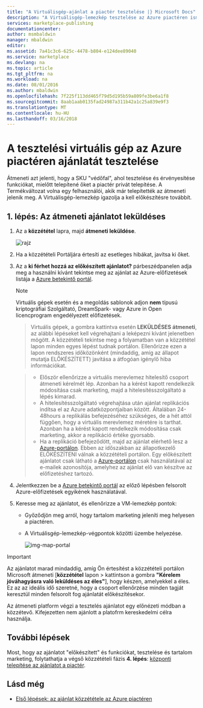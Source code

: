 ```yaml
---
title: "A Virtuálisgép-ajánlat a piactér tesztelése |} Microsoft Docs"
description: "A Virtuálisgép-lemezkép tesztelése az Azure piactéren ismertetése."
services: marketplace-publishing
documentationcenter: 
author: msmbaldwin
manager: mbaldwin
editor: 
ms.assetid: 7a41c3c6-625c-4478-b804-e124dee89040
ms.service: marketplace
ms.devlang: na
ms.topic: article
ms.tgt_pltfrm: na
ms.workload: na
ms.date: 08/01/2016
ms.author: mbaldwin
ms.openlocfilehash: 7f225f113dd465f79d5d195b59a809fe3be6a1f8
ms.sourcegitcommit: 8aab1aab0135fad24987a311b42a1c25a839e9f3
ms.translationtype: MT
ms.contentlocale: hu-HU
ms.lasthandoff: 03/16/2018
---
```

# <a name="test-your-vm-offer-for-the-azure-marketplace-in-staging"></a>A tesztelési virtuális gép az Azure piactéren ajánlatát tesztelése
Átmeneti azt jelenti, hogy a SKU "védőfal", ahol tesztelése és érvényesítése funkciókat, mielőtt telepítené őket a piactér privát telepítése. A Termékváltozat volna egy felhasználói, akik már telepítették az átmeneti jelenik meg. A Virtuálisgép-lemezkép igazolja a kell előkészítésre továbbít.

## <a name="step-1-push-your-offer-to-staging"></a>1. lépés: Az átmeneti ajánlatot leküldéses
1. Az a **közzététel** lapra, majd **átmeneti leküldése**.
   
    ![rajz](media/marketplace-publishing-vm-image-test-in-staging/vm-image-push-to-staging.png)
2. Ha a közzétételi Portáljára értesíti az esetleges hibákat, javítsa ki őket.
3. Az a **ki férhet hozzá az előkészített ajánlatot?** párbeszédpanelen adja meg a használni kívánt tekintse meg az ajánlat az Azure-előfizetések listája a [Azure betekintő portál](https://portal.azure.com).
   
   > [!NOTE]
   > Virtuális gépek esetén és a megoldás sablonok adjon **nem** típusú kriptográfiai Szolgáltató, DreamSpark- vagy Azure in Open licencprogram engedélyezett előfizetések.
   > 
   > 

    > Virtuális gépek, a gombra kattintva esetén **LEKÜLDÉSES átmeneti**, az alábbi lépéseket kell végrehajtani a leképezni kívánt jelenetben mögött. A közzétételi tekintse meg a folyamatban van a közzététel lapon minden egyes lépést tudnak portálon. Ellenőrizze ezen a lapon rendszeres időközönként (mindaddig, amíg az állapot mutatja ELŐKÉSZÍTETT) javítása a átfogóan igénylő hiba információkat.

    > - Először ellenőrizze a virtuális merevlemez hitelesítő csoport átmeneti kérelmét lép. Azonban ha a kérést kapott rendelkezik módosítása csak marketing, majd a hitelesítésszolgáltató a lépés kimarad.
    > - A hitelesítésszolgáltató végrehajtása után ajánlat replikációs indítsa el az Azure adatközpontjaiban között. Általában 24-48hours a replikálás befejezéséhez szükséges, de a hét attól függően, hogy a virtuális merevlemez méretére is tarthat. Azonban ha a kérést kapott rendelkezik módosítása csak marketing, akkor a replikáció értéke gyorsabb.
    > - Ha a replikáció befejeződött, majd az ajánlat elérhető lesz a [Azure-portálon](http:/portal.azure.com). Ebben az időszakban az állapotkezelő ELŐKÉSZÍTENI válnak a közzétételi portálon. Egy előkészített ajánlatot csak látható a [Azure-portálon](http:/portal.azure.com) csak használatával az e-mailek azonosítója, amelyhez az ajánlat elő van készítve az előfizetéshez tartozó.

1. Jelentkezzen be a [Azure betekintő portál](https://portal.azure.com) az előző lépésben felsorolt Azure-előfizetések egyikének használatával.
2. Keresse meg az ajánlatot, és ellenőrizze a VM-lemezkép pontok:
   
   * Győződjön meg arról, hogy tartalom marketing jeleníti meg helyesen a piactéren.
   * A Virtuálisgép-lemezkép-végpontok közötti üzembe helyezése.
     
      ![img-map-portal](media/marketplace-publishing-push-to-staging/pubportal-mapping-azure-portal.jpg)

> [!IMPORTANT]
> Az ajánlatot marad mindaddig, amíg Ön értesítést a közzétételi portálon Microsoft átmeneti [**közzététel** lapon > kattintson a gombra **"Kérelem jóváhagyásra való leküldéses az éles"**], hogy készen, amelyekkel a éles. Ez az az ideális idő szeretné, hogy a csoport ellenőrzése minden tagját keresztül minden felsorolt fog ajánlatát előkészítésekor.
> 
> Az átmeneti platform végzi a tesztelés ajánlatot egy előnézeti módban a közzétevő. Kifejezetten nem ajánlott a platofrm kereskedelmi célra használja.
> 
> 

## <a name="next-steps"></a>További lépések
Most, hogy az ajánlatot "előkészített" és funkciókat, tesztelése és tartalom marketing, folytathatja a végső közzétételi fázis **4. lépés**: [központi telepítése az ajánlatot a piactér](marketplace-publishing-push-to-production.md).

## <a name="see-also"></a>Lásd még
* [Első lépések: az ajánlat közzététele az Azure piactéren](marketplace-publishing-getting-started.md)

